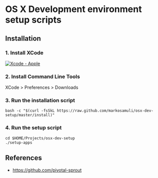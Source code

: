 OS X Development environment setup scripts
==========================================

## Installation

### 1. Install XCode

[![Xcode - Apple](http://r.mzstatic.com/images/web/linkmaker/badge_macappstore-lrg.gif)](https://itunes.apple.com/us/app/xcode/id497799835?mt=12&uo=4)

### 2. Install Command Line Tools

  XCode > Preferences > Downloads

### 3. Run the installation script

```
bash -c "$(curl -fsSkL https://raw.github.com/markosamuli/osx-dev-setup/master/install)"
````

### 4. Run the setup script

```
cd $HOME/Projects/osx-dev-setup
./setup-apps
```

## References

- https://github.com/pivotal-sprout